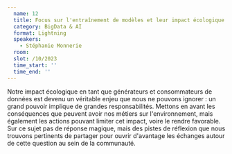 ```yaml
---
  name: 12
  title: Focus sur l'entraînement de modèles et leur impact écologique - un grand pouvoir implique de grandes responsabilités
  category: BigData & AI
  format: Lightning
  speakers: 
    - Stéphanie Monnerie
  room: 
  slot: /10/2023
  time_start: ''
  time_end: ''
---
```

Notre impact écologique en tant que générateurs et consommateurs de données est devenu un véritable enjeu que nous ne pouvons ignorer : un grand pouvoir implique de grandes responsabilités.
Mettons en avant les conséquences que peuvent avoir nos métiers sur l'environnement, mais également les actions pouvant limiter cet impact, voire le rendre favorable.
Sur ce sujet pas de réponse magique, mais des pistes de réflexion que nous trouvons pertinents de partager pour ouvrir d'avantage les échanges autour de cette question au sein de la communauté.
